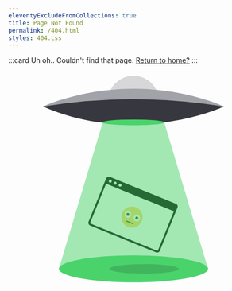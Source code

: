 ```yaml
---
eleventyExcludeFromCollections: true
title: Page Not Found
permalink: /404.html
styles: 404.css
---
```


:::card
Uh oh.. Couldn't find that page. [Return to home?](/)
:::

<div class="animation" aria-label="404 animation">
      <svg id="i-fof" viewBox="0 0 520 450"><g id="i-fof-ship"><path id="i-fof-capsule" d="M260,9a53,53,0,0,0-53,53H313A53,53,0,0,0,260,9Z" fill="#D7D7DA"/><path id="i-fof-ship-top" d="M448,73H72s78-37,188-37S448,73,448,73Z" fill="#A2A2A9"/><path id="i-fof-ship-bottom" d="M448,73A1185.633,1185.633,0,0,0,72,73c80.173,34.484,144.2,37,188,37C370,110,448,73,448,73Z" fill="#37383F"/></g><g id="i-fof-browser"><rect id="i-fof-browser-canvas" x="179" y="243" width="160" height="109" rx="6" transform="translate(131.361 -75.723) rotate(22.162)" fill="#000000"/><g id="i-fof-browser-dots" fill="#FFFFFF"><circle cx="211.713" cy="228.029" r="3"/><circle cx="221.9" cy="232.179" r="3"/><circle cx="232.088" cy="236.328" r="3"/></g><rect id="i-fof-browser-body" x="180.737" y="258.557" width="152" height="89" rx="2" transform="translate(133.29 -74.459) rotate(22.162)" fill="#FFFFFF"/><g id="i-fof-emoji"><path d="M248.626,322.968A22,22,0,1,1,277.3,310.893,22,22,0,0,1,248.626,322.968Z" fill="#ffd764"/><path d="M264.3,311a7,7,0,1,1,9.124-3.843A7,7,0,0,1,264.3,311Z" fill="#fff"/><path d="M245.778,303.452a7,7,0,1,1,9.123-3.842A7,7,0,0,1,245.778,303.452Z" fill="#fff"/><path d="M258.5,317.274l-12.966-5.281a1,1,0,0,1,.755-1.853l12.966,5.282a1,1,0,0,1-.755,1.852Z" fill="#444"/><path d="M247.287,299.747a3,3,0,1,1,3.91-1.646A3,3,0,0,1,247.287,299.747Z" fill="#444"/><path d="M265.809,307.292a3,3,0,1,1,3.91-1.647A3,3,0,0,1,265.809,307.292Z" fill="#444"/></g></g><polygon id="i-fof-radar-body" points="415 410 105 410 196 106 324 106 415 410" fill="#4ad36b" opacity="0.5"/><ellipse id="i-fof-radar-bottom" cx="260" cy="410" rx="155" ry="28" fill="#4ad36b"/><ellipse id="i-fof-shadow" cx="282" cy="410" rx="72" ry="10" opacity="0.4" fill="#33874A"/><ellipse id="i-fof-radar-top" cx="260" cy="106" rx="64" ry="6" fill="#4ad36b"/></svg>
</div>